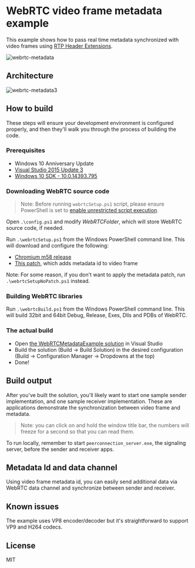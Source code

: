 # WebRTC video frame metadata example
This example shows how to pass real time metadata synchronized with video frames using [RTP Header Extensions](https://tools.ietf.org/html/rfc5285).

![webrtc-metadata](https://user-images.githubusercontent.com/9741323/34884551-0d8123c8-f78b-11e7-87a0-7c82f6fa160f.JPG)

## Architecture

![webrtc-metadata3](https://user-images.githubusercontent.com/9741323/35011385-e2664c94-fad3-11e7-98ae-7496b7a1176f.JPG)

## How to build

These steps will ensure your development environment is configured properly, and then they'll walk you through the process of building the code.

### Prerequisites 

+ Windows 10 Anniversary Update
+ [Visual Studio 2015 Update 3](https://www.visualstudio.com/en-us/news/releasenotes/vs2015-update3-vs)
+ [Windows 10 SDK - 10.0.14393.795](https://developer.microsoft.com/en-us/windows/downloads/sdk-archive)

### Downloading WebRTC source code

> Note: Before running `webrtcSetup.ps1` script, please ensure PowerShell is set to [enable unrestricted script execution](https://docs.microsoft.com/en-us/powershell/module/microsoft.powershell.core/about/about_execution_policies?view=powershell-5.1&viewFallbackFrom=powershell-Microsoft.PowerShell.Core).

Open `.\config.ps1` and modify *WebRTCFolder*, which will store WebRTC source code, if needed.

Run `.\webrtcSetup.ps1` from the Windows PowerShell command line. This will download and configure the following:

+ [Chromium m58 release](https://chromium.googlesource.com/chromium/src/+/2b7c19d3)
+ [This patch](https://github.com/phongcao/webrtc-metadata-example/blob/master/metadata.patch), which adds metadata id to video frame

Note: For some reason, if you don't want to apply the metadata patch, run `.\webrtcSetupNoPatch.ps1` instead.

### Building WebRTC libraries

Run `.\webrtcBuild.ps1` from the Windows PowerShell command line. This will build 32bit and 64bit Debug, Release, Exes, Dlls and PDBs of WebRTC.

### The actual build

+ Open [the WebRTCMetadataExample solution](./WebRTCMetadataExample.sln) in Visual Studio
+ Build the solution (Build -> Build Solution) in the desired configuration (Build -> Configuration Manager -> Dropdowns at the top)
+ Done!

## Build output

After you've built the solution, you'll likely want to start one sample sender implementation, and one sample receiver implementation. These are applications demonstrate the synchronization between video frame and metadata.

> Note: you can click on and hold the window title bar, the numbers will freeze for a second so that you can read them.

To run locally, remember to start `peerconnection_server.exe`, the signaling server, before the sender and receiver apps.

## Metadata Id and data channel

Using video frame metadata id, you can easily send additional data via WebRTC data channel and synchronize between sender and receiver.

## Known issues

The example uses VP8 encoder/decoder but it's straightforward to support VP9 and H264 codecs.

## License

MIT

